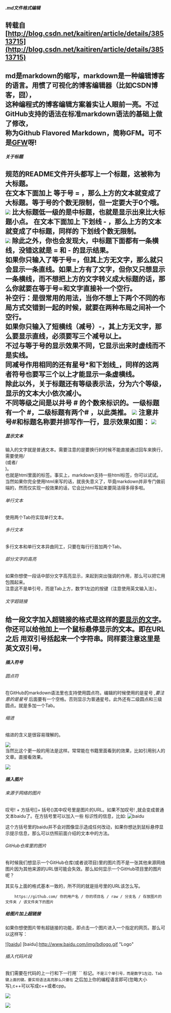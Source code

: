 ##### .md文件格式编辑

转载自[http://blog.csdn.net/kaitiren/article/details/38513715](http://blog.csdn.net/kaitiren/article/details/38513715)
--------
md是markdown的缩写，markdown是一种编辑博客的语言。用惯了可视化的博客编辑器（比如CSDN博客，囧），<br>
这种编程式的博客编辑方案着实让人眼前一亮。不过GitHub支持的语法在标准markdown语法的基础上做了修改，<br>
称为Github Flavored Markdown，简称GFM。可不是[GFW](http://baike.baidu.com/link?url=-Rv9pbmmc0s_FyL7izxb-bggGPNhLJwJ-yMF1itfS6fdJmP7COjY-MhZGMEYp8ytWouGP-G2nzITt7j85Pb_y-hfG9UHgkFRC0Tc9mjOmAW)呀!
--------
##### 关于标题

规范的README文件开头都写上一个标题，这被称为大标题。<br>
在文本下面加上 等于号 = ，那么上方的文本就变成了大标题。等于号的个数无限制，但一定要大于0个哦。
![](https://github.com/edonyM/personalcook/raw/master/pic/1.png)
比大标题低一级的是中标题，也就是显示出来比大标题小点。 在文本下面加上 下划线 - ，那么上方的文本就变成了中标题，同样的 下划线个数无限制。<br>
![](https://github.com/edonyM/personalcook/raw/master/pic/2.png)
除此之外，你也会发现大，中标题下面都有一条横线，没错这就是 = 和 - 的显示结果。<br>
如果你只输入了等于号=，但其上方无文字，那么就只会显示一条直线。如果上方有了文字，但你又只想显示一条横线，而不想把上方的文字转义成大标题的话，那么你就要在等于号=和文字直接补一个空行。<br>
补空行：是很常用的用法，当你不想上下两个不同的布局方式交错到一起的时候，就要在两种布局之间补一个空行。<br>
 如果你只输入了短横线（减号）-，其上方无文字，那么要显示直线，必须要写三个减号以上。<br>
 不过与等于号的显示效果不同，它显示出来时虚线而不是实线。<br>
 同减号作用相同的还有星号*和下划线_，同样的这两者符号也要写三个以上才能显示一条虚横线。<br>
除此以外，关于标题还有等级表示法，分为六个等级，显示的文本大小依次减小。<br>
 不同等级之间是以井号  #  的个数来标识的。一级标题有一个 #，二级标题有两个# ，以此类推。
![](https://github.com/edonyM/personalcook/raw/master/pic/3.png)
注意井号#和标题名称要并排写作一行，显示效果如图：
![](https://github.com/edonyM/personalcook/raw/master/pic/4.png)
--------
##### 显示文本

输入的文字就是普通文本。需要注意的是要换行的时候不能直接通过回车来换行，需要使用/<br>(或者/<br/>)。<br>
也就是html里面的标签。事实上，markdown支持一些html标签，你可以试试。<br>
当然如果你完全使用html来写的话，就丧失意义了，毕竟markdown并非专门做前端的，然而仅实现一般效果的话，它会比html写起来要简洁得多得多啦。<br>

###### 单行文本

使用两个Tab符实现单行文本。<br>
###### 多行文本

多行文本和单行文本异曲同工，只要在每行行首加两个Tab。<br>
###### 部分文字的高亮

如果你想使一段话中部分文字高亮显示，来起到突出强调的作用，那么可以把它用 `  ` 包围起来。<br>
注意这不是单引号，而是Tab上方，数字1左边的按键（注意使用英文输入法）。<br>
###### 文字超链接

给一段文字加入超链接的格式是这样的[要显示的文字](链接的地址)。<br>
你还可以给他加上一个鼠标悬停显示的文本。即在URL之后 用双引号括起来一个字符串。同样要注意这里是英文双引号。<br>
--------
##### 插入符号
###### 圆点符

在GitHub的markdown语法里也支持使用圆点符。编辑的时候使用的是星号 *,要注意的是星号* 后面要有一个空格。否则显示为普通星号。此外还有二级圆点和三级圆点。就是多加一个Tab。

###### 缩进

缩进的含义是很容易理解的。

![](https://github.com/edonyM/personalcook/raw/master/pic/8.png)<br>
当然比这个更一般的用法是这样。常常能在书籍里面看到的效果，比如引用别人的文章。直接看效果。

![](https://github.com/edonyM/personalcook/raw/master/pic/9.png)<br>

##### 插入图片
###### 来源于网络的图片

叹号! + 方括号[]+ 括号()其中叹号里是图片的URL。如果不加叹号! ,就会变成普通文本baidu了。在方括号里可以加入一些 标识性的信息，比如:
        ![baidu](http://www.baidu.com/img/bdlogo.gif)

这个方括号里的baidu并不会对图像显示造成任何改动，如果你想达到鼠标悬停显示提示信息，那么可以仿照前面介绍的文本中的方法。

###### GitHub仓库里的图片

有时候我们想显示一个GitHub仓库(或者说项目)里的图片而不是一张其他来源网络图片因为其他来源的URL很可能会失效。那么如何显示一个GitHub项目里的图片呢？

其实与上面的格式基本一致的，所不同的就是括号里的URL该怎么写。

        https://github.com/ 你的用户名 / 你的项目名 / raw / 分支名 / 存放图片的文件夹 / 该文件夹下的图片

##### 给图片加上超链接

如果你想使图片带有超链接的功能，即点击一个图片进入一个指定的网页。那么可以这样写：

[![baidu]](http://www.baidu.com)
[baidu]:http://www.baidu.com/img/bdlogo.gif "Logo"

###### 插入代码片段

我们需要在代码的上一行和下一行用` `` 标记。``` 不是三个单引号，而是数字1左边，Tab键上面的键。要实现语法高亮那么只要在 ``` 之后加上你的编程语言即可(忽略大小写),c++可以写成c++或者cpp。

![](https://github.com/edonyM/personalcook/raw/master/pic/6.png)<br>

![](https://github.com/edonyM/personalcook/raw/master/pic/7.png)<br>
